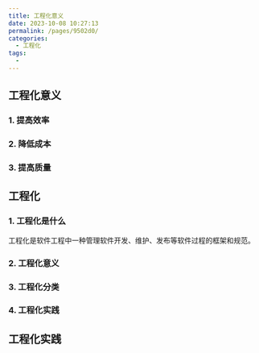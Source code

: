 ```yaml
---
title: 工程化意义
date: 2023-10-08 10:27:13
permalink: /pages/9502d0/
categories:
  - 工程化
tags:
  -
---
```


## 工程化意义

### 1. 提高效率

### 2. 降低成本

### 3. 提高质量

<!-- more -->

## 工程化

### 1. 工程化是什么

工程化是软件工程中一种管理软件开发、维护、发布等软件过程的框架和规范。

### 2. 工程化意义

### 3. 工程化分类

### 4. 工程化实践

## 工程化实践
